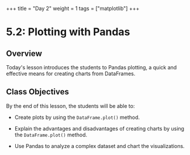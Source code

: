 +++
title = "Day 2"
weight = 1
tags = ["matplotlib"] 
+++

# 5.2: Plotting with Pandas

## Overview

Today's lesson introduces the students to Pandas plotting, a quick and effective means for creating charts from DataFrames.

## Class Objectives

By the end of this lesson, the students will be able to:

* Create plots by using the `DataFrame.plot()` method.

* Explain the advantages and disadvantages of creating charts by using the `DataFrame.plot()` method.

* Use Pandas to analyze a complex dataset and chart the visualizations.